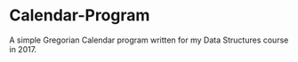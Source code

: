 # Calendar-Program
A simple Gregorian Calendar program written for my Data Structures course in 2017.

